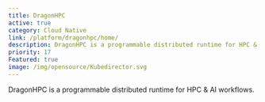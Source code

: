 ```yaml
---
title: DragonHPC
active: true
category: Cloud Native
link: /platform/dragonhpc/home/
description: DragonHPC is a programmable distributed runtime for HPC & AI workflows.
priority: 17
Featured: true
image: /img/opensource/Kubedirector.svg
---
```

DragonHPC is a programmable distributed runtime for HPC & AI workflows.
